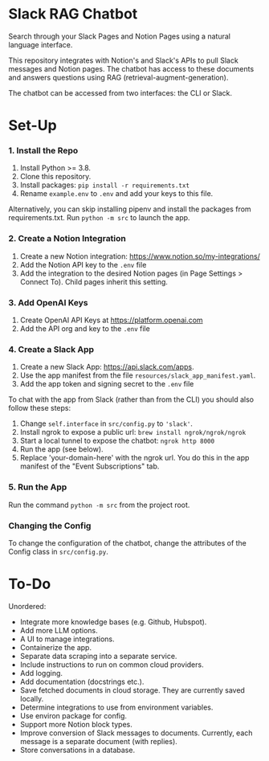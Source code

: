 # Slack RAG Chatbot

Search through your Slack Pages and Notion Pages using a natural language interface.

This repository integrates with Notion's and Slack's APIs to pull Slack messages and Notion pages.
The chatbot has access to these documents and answers questions using RAG (retrieval-augment-generation).

The chatbot can be accessed from two interfaces: the CLI or Slack.

# Set-Up

### 1. Install the Repo

1. Install Python >= 3.8.
2. Clone this repository.
3. Install packages: `pip install -r requirements.txt`
4. Rename `example.env` to `.env` and add your keys to this file.

Alternatively, you can skip installing pipenv and install the packages from requirements.txt.
Run `python -m src` to launch the app.

### 2. Create a Notion Integration

1. Create a new Notion integration: <https://www.notion.so/my-integrations/>
2. Add the Notion API key to the `.env` file
3. Add the integration to the desired Notion pages (in Page Settings > Connect To). Child pages inherit this setting.

### 3. Add OpenAI Keys

1. Create OpenAI API Keys at <https://platform.openai.com>
2. Add the API org and key to the `.env` file

### 4. Create a Slack App

1. Create a new Slack App: <https://api.slack.com/apps>.
2. Use the app manifest from the file `resources/slack_app_manifest.yaml`.
3. Add the app token and signing secret to the `.env` file

To chat with the app from Slack (rather than from the CLI) you should also follow these steps:

1. Change `self.interface` in `src/config.py` to `'slack'`.
2. Install ngrok to expose a public url: `brew install ngrok/ngrok/ngrok`
3. Start a local tunnel to expose the chatbot: `ngrok http 8000`
4. Run the app (see below).
5. Replace 'your-domain-here' with the ngrok url. You do this in the app manifest of the "Event Subscriptions" tab.

### 5. Run the App

Run the command `python -m src` from the project root.

### Changing the Config
To change the configuration of the chatbot, change the attributes of the Config class in `src/config.py`.


# To-Do

Unordered:
- Integrate more knowledge bases (e.g. Github, Hubspot).
- Add more LLM options.
- A UI to manage integrations.
- Containerize the app.
- Separate data scraping into a separate service.
- Include instructions to run on common cloud providers.
- Add logging.
- Add documentation (docstrings etc.).
- Save fetched documents in cloud storage. They are currently saved locally.
- Determine integrations to use from environment variables.
- Use environ package for config.
- Support more Notion block types.
- Improve conversion of Slack messages to documents. Currently, each message is a separate document (with replies).
- Store conversations in a database.